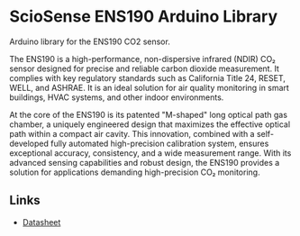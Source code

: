 # ScioSense ENS190 Arduino Library
Arduino library for the ENS190 CO2 sensor.

The ENS190 is a high-performance, non-dispersive infrared (NDIR) CO₂ sensor designed
for precise and reliable carbon dioxide measurement. It complies with key regulatory
standards such as California Title 24, RESET, WELL, and ASHRAE. It is an ideal solution
for air quality monitoring in smart buildings, HVAC systems, and other indoor
environments.

At the core of the ENS190 is its patented "M-shaped" long optical path gas chamber, a
uniquely engineered design that maximizes the effective optical path within a compact air
cavity. This innovation, combined with a self-developed fully automated high-precision
calibration system, ensures exceptional accuracy, consistency, and a wide measurement
range. With its advanced sensing capabilities and robust design, the ENS190 provides a
solution for applications demanding high-precision CO₂ monitoring.

## Links
* [Datasheet](https://www.sciosense.com/wp-content/uploads/2025/04/ENS190-Datasheet.pdf)